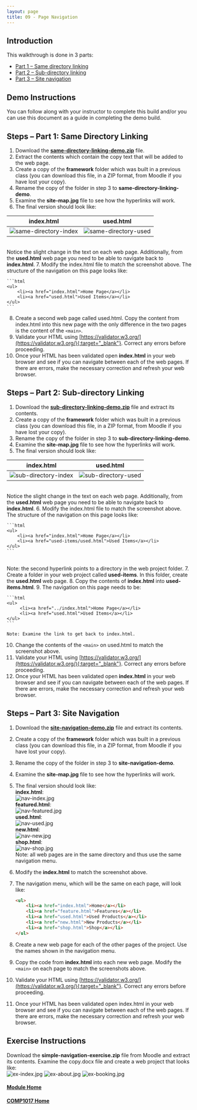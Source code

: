 ```yaml
---
layout: page
title: 09 - Page Navigation
---
```

## Introduction
This walkthrough is done in 3 parts:
* [Part 1 – Same directory linking](#part1)
* [Part 2 – Sub-directory linking](#part2) 
* [Part 3 – Site navigation](#part3)

## Demo Instructions
You can follow along with your instructor to complete this build and/or you can use this document as a guide in completing the demo build.

## Steps – <a id="part1">Part 1</a>: Same Directory Linking
1. Download the [**same-directory-linking-demo.zip**](files/same-directory-linking-demo.zip) file.
2. Extract the contents which contain the copy text that will be added to the web page.
3. Create a copy of the **framework** folder which was built in a previous class (you can download this file, in a ZIP format, from Moodle if you have lost your copy).
4. Rename the copy of the folder in step 3 to **same-directory-linking-demo**.
5. Examine the **site-map.jpg** file to see how the hyperlinks will work.
6. The final version should look like:<br>

| **index.html** | **used.html** |
| -------------- | ------------- |
| ![same-directory-index](files/same-directory-index.jpg) | ![same-directory-used](files/same-directory-used.jpg)|

<br>Notice the slight change in the text on each web page. Additionally, from the **used.html** web page you need to be able to navigate back to **index.html**.
7. Modify the index.html file to match the screenshot above. The structure of the navigation on this page looks like:

    ```html
    <ul>
        <li><a href="index.html">Home Page</a></li>
        <li><a href="used.html">Used Items</a></li>
    </ul>
    ```

8. Create a second web page called used.html. Copy the content from index.html into this new page with the only difference in the two pages is the content of the `<main>`.
9. Validate your HTML using [https://validator.w3.org/](https://validator.w3.org/){:target="_blank"}. Correct any errors before proceeding.
10. Once your HTML has been validated open **index.html** in your web browser and see if you can navigate between each of the web pages. If there are errors, make the necessary correction and refresh your web browser.

## Steps – <a id="part2">Part 2</a>: Sub-directory Linking
1. Download the [**sub-directory-linking-demo.zip**](files/sub-directory-linking-demo.zip) file and extract its contents.
2. Create a copy of the **framework** folder which was built in a previous class (you can download this file, in a ZIP format, from Moodle if you have lost your copy).
3. Rename the copy of the folder in step 3 to **sub-directory-linking-demo**.
4. Examine the **site-map.jpg** file to see how the hyperlinks will work.
5. The final version should look like:<br>

| **index.html** | **used.html** |
| -------------- | ------------- |
| ![sub-directory-index](files/sub-directory-index.jpg) | ![sub-directory-used](files/sub-directory-used.jpg)|

<br>Notice the slight change in the text on each web page. Additionally, from the **used.html** web page you need to be able to navigate back to **index.html**.
6. Modify the index.html file to match the screenshot above. The structure of the navigation on this page looks like:

    ```html
    <ul>
        <li><a href="index.html">Home Page</a></li>
        <li><a href="used-items/used.html">Used Items</a></li>
    </ul>
    ```

<br>Note: the second hyperlink points to a directory in the web project folder.
7. Create a folder in your web project called **used-items**. In this folder, create the **used.html** web page.
8. Copy the contents of **index.html** into **used-items.html**.
9. The navigation on this page needs to be:

    ```html
    <ul>
         <li><a href="../index.html">Home Page</a></li>
         <li><a href="used.html">Used Items</a></li>
    </ul>
    ```

    Note: Examine the link to get back to index.html.
10. Change the contents of the `<main>` on used.html to match the screenshot above.
11. Validate your HTML using [https://validator.w3.org/](https://validator.w3.org/){:target="_blank"}. Correct any errors before proceeding.
12. Once your HTML has been validated open **index.html** in your web browser and see if you can navigate between each of the web pages. If there are errors, make the necessary correction and refresh your web browser.

## Steps – <a id="part3">Part 3</a>: Site Navigation
1. Download the [**site-navigation-demo.zip**](files/site-navigation-demo.zip) file and extract its contents.
2. Create a copy of the **framework** folder which was built in a previous class (you can download this file, in a ZIP format, from Moodle if you have lost your copy).
3. Rename the copy of the folder in step 3 to **site-navigation-demo**.
4. Examine the **site-map.jpg** file to see how the hyperlinks will work.
5. The final version should look like:<br>
**index.html**:<br>![nav-index.jpg](files/nav-index.jpg)<br>
**featured.html**:<br>![nav-featured.jpg](files/nav-featured.jpg)<br>
**used.html**:<br>![nav-used.jpg](files/nav-used.jpg)<br>
**new.html**:<br>![nav-new.jpg](files/nav-new.jpg)<br>
**shop.html**:<br>![nav-shop.jpg](files/nav-shop.jpg)<br>
Note: all web pages are in the same directory and thus use the same navigation menu.
6. Modify the **index.html** to match the screenshot above.
7. The navigation menu, which will be the same on each page, will look like:

    ```html
    <ul>
        <li><a href="index.html">Home</a></li>
        <li><a href="feature.html">Features</a></li>
        <li><a href="used.html">Used Products</a></li>
        <li><a href="new.html">New Products</a></li>
        <li><a href="shop.html">Shop</a></li>
    </ul>
    ```

8. Create a new web page for each of the other pages of the project. Use the names shown in the navigation menu.
9. Copy the code from **index.html** into each new web page. Modify the `<main>` on each page to match the screenshots above.
10. Validate your HTML using [https://validator.w3.org/](https://validator.w3.org/){:target="_blank"}. Correct any errors before proceeding.
11. Once your HTML has been validated open index.html in your web browser and see if you can navigate between each of the web pages. If there are errors, make the necessary correction and refresh your web browser.

## Exercise Instructions
Download the **simple-navigation-exercise.zip** file from Moodle and extract its contents. Examine the copy.docx file and create a web project that looks like:<br>
![ex-index.jpg](files/ex-index.jpg)&nbsp;![ex-about.jpg](files/ex-about.jpg)&nbsp;![ex-booking.jpg](files/ex-booking.jpg)

#### [Module Home](../)
#### [COMP1017 Home](../../)
